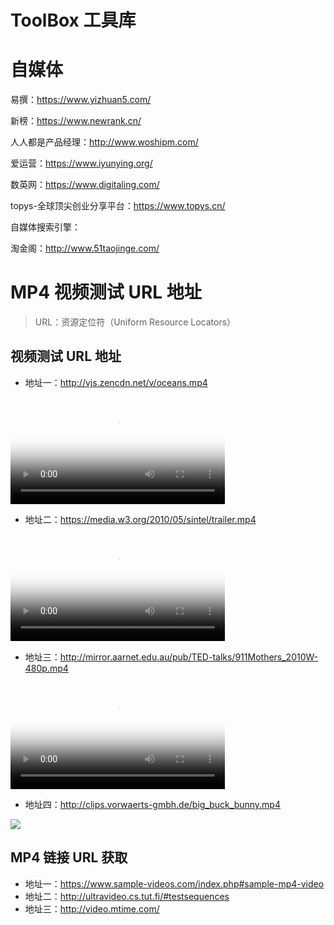 # ToolBox 工具库

# 自媒体

易撰：https://www.yizhuan5.com/

新榜：https://www.newrank.cn/

人人都是产品经理：http://www.woshipm.com/

爱运营：https://www.iyunying.org/

数英网：https://www.digitaling.com/

topys-全球顶尖创业分享平台：https://www.topys.cn/



自媒体搜索引擎：

淘金阁：http://www.51taojinge.com/



# MP4 视频测试 URL 地址

> URL：资源定位符（Uniform Resource Locators）

## 视频测试 URL 地址

* 地址一：http://vjs.zencdn.net/v/oceans.mp4

<video poster="https://wugenqiang.github.io/CS-Notes/images/20190301125255914.png" src="http://vjs.zencdn.net/v/oceans.mp4" controls width="68%"></video>

* 地址二：https://media.w3.org/2010/05/sintel/trailer.mp4

<video poster="https://wugenqiang.github.io/CS-Notes/images/20190301125528758.png" src="https://media.w3.org/2010/05/sintel/trailer.mp4" controls width="68%"></video>

* 地址三：http://mirror.aarnet.edu.au/pub/TED-talks/911Mothers_2010W-480p.mp4

<video poster="https://wugenqiang.github.io/CS-Notes/images/20190301125640791.png" src="http://mirror.aarnet.edu.au/pub/TED-talks/911Mothers_2010W-480p.mp4" controls width="68%"></video>

* 地址四：http://clips.vorwaerts-gmbh.de/big_buck_bunny.mp4

![](https://wugenqiang.github.io/CS-Notes/images/video-poster.png)

## MP4 链接 URL 获取

* 地址一：https://www.sample-videos.com/index.php#sample-mp4-video
* 地址二：http://ultravideo.cs.tut.fi/#testsequences
* 地址三：http://video.mtime.com/






